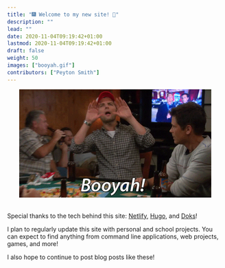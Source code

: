 ```yaml
---
title: "🎆 Welcome to my new site! 🎇"
description: ""
lead: ""
date: 2020-11-04T09:19:42+01:00
lastmod: 2020-11-04T09:19:42+01:00
draft: false
weight: 50
images: ["booyah.gif"]
contributors: ["Peyton Smith"]
---
```


<div align="center">
<img src="booyah.gif">
</div>

<br>

Special thanks to the tech behind this site: [Netlify](https://www.netlify.com), [Hugo](https://gohugo.io/), and [Doks](https://getdoks.org/)!


I plan to regularly update this site with personal and school projects. You can expect to find anything from command line applications, web projects, games, and more!

I also hope to continue to post blog posts like these!

